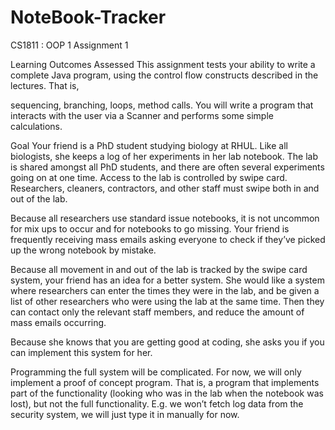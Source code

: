 # NoteBook-Tracker
CS1811 : OOP 1 Assignment 1

Learning Outcomes Assessed
This assignment tests your ability to write a complete Java program, using the control flow constructs described in the lectures. That is,

sequencing,
branching,
loops,
method calls.
You will write a program that interacts with the user via a Scanner and performs some simple calculations.

Goal
Your friend is a PhD student studying biology at RHUL. Like all biologists, she keeps a log of her experiments in her lab notebook. The lab is shared amongst all PhD students, and there are often several experiments going on at one time. Access to the lab is controlled by swipe card. Researchers, cleaners, contractors, and other staff must swipe both in and out of the lab.

Because all researchers use standard issue notebooks, it is not uncommon for mix ups to occur and for notebooks to go missing. Your friend is frequently receiving mass emails asking everyone to check if they’ve picked up the wrong notebook by mistake.

Because all movement in and out of the lab is tracked by the swipe card system, your friend has an idea for a better system. She would like a system where researchers can enter the times they were in the lab, and be given a list of other researchers who were using the lab at the same time. Then they can contact only the relevant staff members, and reduce the amount of mass emails occurring.

Because she knows that you are getting good at coding, she asks you if you can implement this system for her.

Programming the full system will be complicated. For now, we will only implement a proof of concept program. That is, a program that implements part of the functionality (looking who was in the lab when the notebook was lost), but not the full functionality. E.g. we won’t fetch log data from the security system, we will just type it in manually for now.
